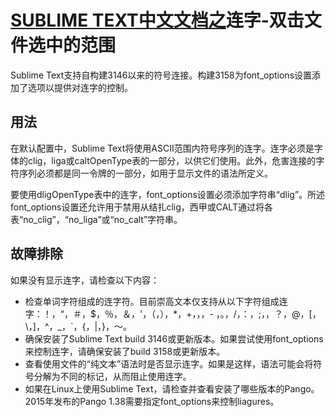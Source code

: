 # [SUBLIME TEXT中文文档之](index)连字-双击文件选中的范围

Sublime Text支持自构建3146以来的符号连接。构建3158为font\_options设置添加了选项以提供对连字的控制。

## 用法

在默认配置中，Sublime Text将使用ASCII范围内符号序列的连字。连字必须是字体的clig，liga或caltOpenType表的一部分，以供它们使用。此外，危害连接的字符序列必须都是同一令牌的一部分，如用于显示文件的语法所定义。

要使用dligOpenType表中的连字，font\_options设置必须添加字符串“dlig”。所述font\_options设置还允许用于禁用从结扎clig，西甲或CALT通过将各表“no\_clig”，“no\_liga”或“no\_calt”字符串。

## 故障排除

如果没有显示连字，请检查以下内容：

*   检查单词字符组成的连字符。目前崇高文本仅支持从以下字符组成连字：！，“，＃，$，％，＆，'，（，），\*，+，，，\- ，。，/，：，;，，？，@，\[，\\，\]，^，\_，`，{，|，}，〜。
*   确保安装了Sublime Text build 3146或更新版本。如果尝试使用font\_options来控制连字，请确保安装了build 3158或更新版本。
*   查看使用文件的“纯文本”语法时是否显示连字。如果是这样，语法可能会将符号分解为不同的标记，从而阻止使用连字。
*   如果在Linux上使用Sublime Text，请检查并查看安装了哪些版本的Pango。2015年发布的Pango 1.38需要指定font\_options来控制liagures。